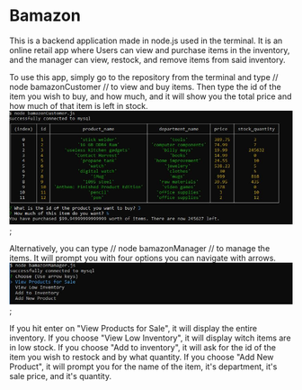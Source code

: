 # Bamazon
This is a backend application made in node.js used in the terminal. It is an online retail app where Users can view and purchase items in the inventory, and the manager can view, restock, and remove items from said inventory.

To use this app, simply go to the repository from the terminal and type // node bamazonCustomer // to view and buy items. Then type the id of the item you wish to buy, and how much, and it will show you the total price and how much of that item is left in stock.
![Getting Started](customer.JPG);

Alternatively, you can type // node bamazonManager // to manage the items. It will prompt you with four options you can navigate with arrows.
![Getting Started](manager.JPG);

If you hit enter on "View Products for Sale", it will display the entire inventory.
If you choose "View Low Inventory", it will display witch items are in low stock.
If you choose "Add to inventory", it will ask for the id of the item you wish to restock and by what quantity.
If you choose "Add New Product", it will prompt you for the name of the item, it's department, it's sale price, and it's quantity.
